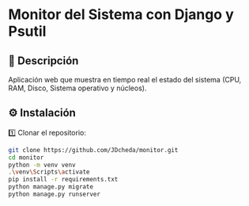 # Monitor del Sistema con Django y Psutil

## 📄 Descripción
Aplicación web que muestra en tiempo real el estado del sistema (CPU, RAM, Disco, Sistema operativo y núcleos).

## ⚙️ Instalación

1️⃣ Clonar el repositorio:

```bash
git clone https://github.com/JDcheda/monitor.git
cd monitor
python -m venv venv
.\venv\Scripts\activate
pip install -r requirements.txt
python manage.py migrate
python manage.py runserver


